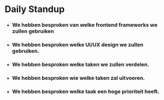 # Daily Standup


* ### We hebben besproken van welke frontend frameworks we zullen gebruiken
* ### We hebben besproken welke UI/UX design we zullen gebruiken.
* ### We hebben besproken welke taken we zullen verdelen.
* ### We hebben besproken wie welke taken zal uitvoeren.
* ### We hebben besproken welke taak een hoge prioriteit heeft.